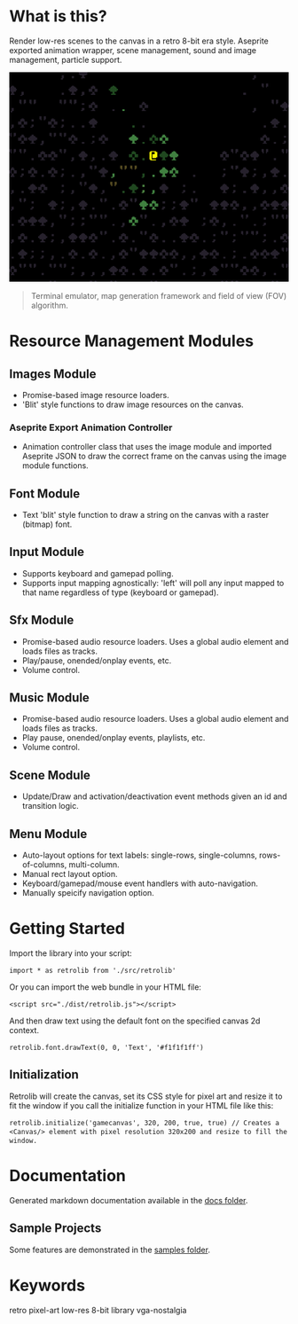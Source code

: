 # What is this?

Render low-res scenes to the canvas in a retro 8-bit era style.  Aseprite exported animation wrapper, scene management, sound and image management, particle support.

![Terminal emulator, map generation framework and field of view (FOV) algorithm.](terminal-map-fov.png)
> Terminal emulator, map generation framework and field of view (FOV) algorithm.

# Resource Management Modules

## Images Module

- Promise-based image resource loaders.
- 'Blit' style functions to draw image resources on the canvas.

### Aseprite Export Animation Controller

- Animation controller class that uses the image module and imported Aseprite JSON to draw the correct frame on the canvas using the image module functions.

## Font Module

- Text 'blit' style function to draw a string on the canvas with a raster (bitmap) font.

## Input Module

- Supports keyboard and gamepad polling.
- Supports input mapping agnostically: 'left' will poll any input mapped to that name regardless of type (keyboard or gamepad).

## Sfx Module

- Promise-based audio resource loaders.  Uses a global audio element and loads files as tracks.
- Play/pause, onended/onplay events, etc.
- Volume control.

## Music Module

- Promise-based audio resource loaders.  Uses a global audio element and loads files as tracks.
- Play pause, onended/onplay events, playlists, etc.
- Volume control.

## Scene Module

- Update/Draw and activation/deactivation event methods given an id and transition logic.

## Menu Module

- Auto-layout options for text labels: single-rows, single-columns, rows-of-columns, multi-column.
- Manual rect layout option.
- Keyboard/gamepad/mouse event handlers with auto-navigation.
- Manually speicify navigation option.

# Getting Started

Import the library into your script:

```
import * as retrolib from './src/retrolib'
```

Or you can import the web bundle in your HTML file:
```
<script src="./dist/retrolib.js"></script>
```

And then draw text using the default font on the specified canvas 2d context.

```
retrolib.font.drawText(0, 0, 'Text', '#f1f1f1ff')
```

## Initialization

Retrolib will create the canvas, set its CSS style for pixel art and resize it to fit the window
if you call the initialize function in your HTML file like this:
```
retrolib.initialize('gamecanvas', 320, 200, true, true) // Creates a <Canvas/> element with pixel resolution 320x200 and resize to fill the window.
```

# Documentation

Generated markdown documentation available in the [docs folder](https://github.com/philbgarner/retrolib/blob/master/docs/modules.md).

## Sample Projects

Some features are demonstrated in the [samples folder](./src/samples/).

# Keywords

retro pixel-art low-res 8-bit library vga-nostalgia
